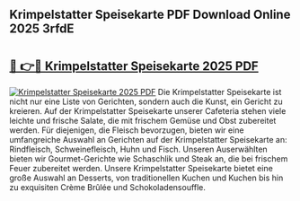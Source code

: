 ## Krimpelstatter Speisekarte PDF Download Online 2025 3rfdE

# <h2><a href="http://gca6kjm.nevu.top/?p=Krimpelstatter+Speisekarte">🔗 👉🔴 Krimpelstatter Speisekarte 2025 PDF</a></h2>

[![Krimpelstatter Speisekarte 2025 PDF](https://i.imgur.com/dBaPXMq.png)](http://gca6kjm.nevu.top/?p=Krimpelstatter+Speisekarte)
Die Krimpelstatter Speisekarte ist nicht nur eine Liste von Gerichten, sondern auch die Kunst, ein Gericht zu kreieren. Auf der Krimpelstatter Speisekarte unserer Cafeteria stehen viele leichte und frische Salate, die mit frischem Gemüse und Obst zubereitet werden. Für diejenigen, die Fleisch bevorzugen, bieten wir eine umfangreiche Auswahl an Gerichten auf der Krimpelstatter Speisekarte an: Rindfleisch, Schweinefleisch, Huhn und Fisch. Unseren Auserwählten bieten wir Gourmet-Gerichte wie Schaschlik und Steak an, die bei frischem Feuer zubereitet werden. Unsere Krimpelstatter Speisekarte bietet eine große Auswahl an Desserts, von traditionellen Kuchen und Kuchen bis hin zu exquisiten Crème Brûlée und Schokoladensouffle.

